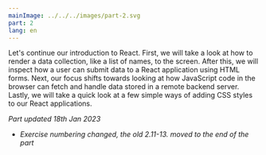```yaml
---
mainImage: ../../../images/part-2.svg
part: 2
lang: en
---
```


<div class="intro">

Let's continue our introduction to React. First, we will take a look at how to render a data collection, like a list of names, to the screen. After this, we will inspect how a user can submit data to a React application using HTML forms. Next, our focus shifts towards looking at how JavaScript code in the browser can fetch and handle data stored in a remote backend server. Lastly, we will take a quick look at a few simple ways of adding CSS styles to our React applications.

<i>Part updated 18th Jan 2023</i>
- <i>Exercise numbering changed, the old 2.11-13. moved to the end of the part</i>

</div>